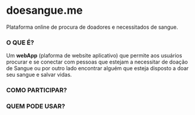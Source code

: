 # doesangue.me
Plataforma online de procura de doadores e necessitados de sangue.

### O QUE É?
Um <b>webApp</b> (plaforma de website aplicativo) que permite aos usuários procurar e se conectar com pessoas que estejam a necessitar de doação de Sangue ou por outro lado encontrar alguém que esteja disposto a doar seu sangue e salvar vidas.

### COMO PARTICIPAR?



### QUEM PODE USAR?
